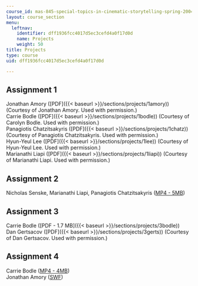 ```yaml
---
course_id: mas-845-special-topics-in-cinematic-storytelling-spring-2004
layout: course_section
menu:
  leftnav:
    identifier: dff1936fcc4017d5ec3cefd4a0f17d0d
    name: Projects
    weight: 50
title: Projects
type: course
uid: dff1936fcc4017d5ec3cefd4a0f17d0d

---
```


Assignment 1
------------

Jonathan Amory ([PDF]({{< baseurl >}}/sections/projects/1amory)) (Courtesy of Jonathan Amory. Used with permission.)  
Carrie Bodle ([PDF]({{< baseurl >}}/sections/projects/1bodle)) (Courtesy of Carolyn Bodle. Used with permission.)  
Panagiotis Chatzitsakyris ([PDF]({{< baseurl >}}/sections/projects/1chatz)) (Courtesy of Panagiotis Chatzitsakyris. Used with permission.)  
Hyun-Yeul Lee ([PDF]({{< baseurl >}}/sections/projects/1lee)) (Courtesy of Hyun-Yeul Lee. Used with permission.)  
Marianathi Liapi ([PDF]({{< baseurl >}}/sections/projects/1liapi)) (Courtesy of Marianathi Liapi. Used with permission.)

Assignment 2
------------

Nicholas Senske, Marianathi Liapi, Panagiotis Chatzitsakyris ([MP4 - 5MB](https://archive.org/download/MITMAS.845S04/ocw-mas.845-2SLC-220k.mp4))

Assignment 3
------------

Carrie Bodle ([PDF - 1.7 MB]({{< baseurl >}}/sections/projects/3bodle))  
Dan Gertsacov ([PDF]({{< baseurl >}}/sections/projects/3gerts)) (Courtesy of Dan Gertsacov. Used with permission.)

Assignment 4
------------

Carrie Bodle ([MP4 - 4MB](https://archive.org/download/MITMAS.845S04/ocw-mas.845-student-video-project-220k.mp4))  
Jonathan Amory ([SWF](http://www.archive.org/download/MITMAS.845S04/4amory.swf))